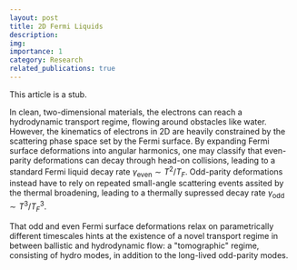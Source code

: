 ```yaml
---
layout: post
title: 2D Fermi Liquids
description:
img: 
importance: 1
category: Research
related_publications: true
---
```

This article is a stub.

In clean, two-dimensional materials, the electrons can reach a hydrodynamic transport regime, flowing around obstacles like water. However, the kinematics of electrons in 2D are heavily constrained by the scattering phase space set by the Fermi surface. By expanding Fermi surface deformations into angular harmonics, one may classify that even-parity deformations can decay through head-on collisions, leading to a standard Fermi
liquid decay rate $\gamma_{\text{even}} \sim T^2/T_F$. Odd-parity deformations instead have to rely on repeated small-angle scattering events assited by the thermal broadening, leading to a thermally supressed decay rate $\gamma_{\text{odd}} \sim T^3/T_F^3$.

That odd and even Fermi surface deformations relax on parametrically different timescales hints at the existence of a novel transport regime in between ballistic and hydrodynamic flow: a "tomographic" regime,
consisting of hydro modes, in addition to the long-lived odd-parity modes.
